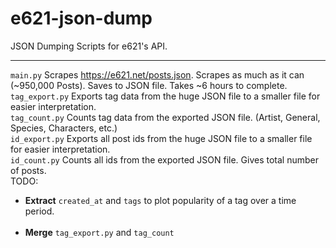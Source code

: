# e621-json-dump
JSON Dumping Scripts for e621's API.
<hr>

<code>main.py</code> Scrapes https://e621.net/posts.json. Scrapes as much as it can (~950,000 Posts). Saves to JSON file. Takes ~6 hours to complete.<br>
<code>tag_export.py</code> Exports tag data from the huge JSON file to a smaller file for easier interpretation.<br>
<code>tag_count.py</code> Counts tag data from the exported JSON file. (Artist, General, Species, Characters, etc.)<br>
<code>id_export.py</code> Exports all post ids from the huge JSON file to a smaller file for easier interpretation.<br>
<code>id_count.py</code> Counts all ids from the exported JSON file. Gives total number of posts.<br>
TODO:<br>
<ul>
  <li><b>Extract</b> <code>created_at</code> and <code>tags</code> to plot popularity of a tag over a time period.</li><br>
  <li><b>Merge</b> <code>tag_export.py</code> and <code>tag_count</code></li>
 </ul>
